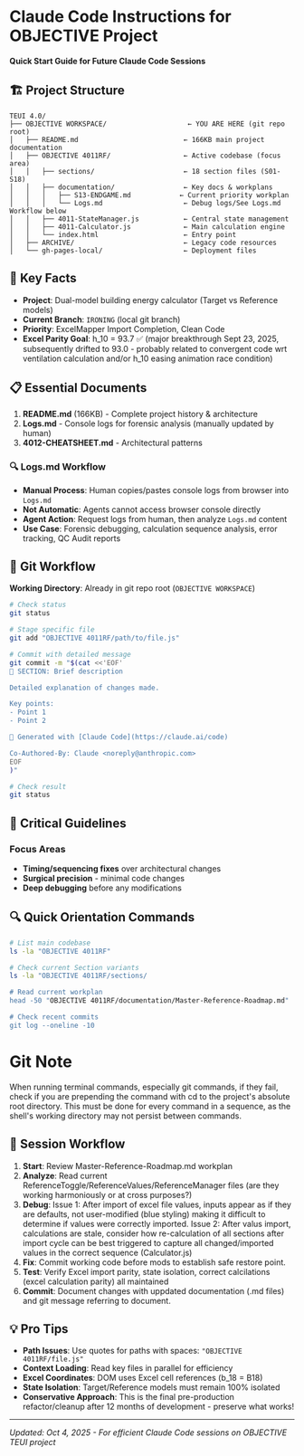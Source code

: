 # Claude Code Instructions for OBJECTIVE Project

**Quick Start Guide for Future Claude Code Sessions**

## 🏗️ Project Structure

```
TEUI 4.0/
├── OBJECTIVE WORKSPACE/                    ← YOU ARE HERE (git repo root)
│   ├── README.md                          ← 166KB main project documentation
│   ├── OBJECTIVE 4011RF/                  ← Active codebase (focus area)
│   │   ├── sections/                      ← 18 section files (S01-S18)
│   │   ├── documentation/                 ← Key docs & workplans
│   │   │   ├── S13-ENDGAME.md            ← Current priority workplan
│   │   │   └── Logs.md                    ← Debug logs/See Logs.md Workflow below
│   │   ├── 4011-StateManager.js           ← Central state management
│   │   ├── 4011-Calculator.js             ← Main calculation engine
│   │   └── index.html                     ← Entry point
│   ├── ARCHIVE/                           ← Legacy code resources
│   └── gh-pages-local/                    ← Deployment files
```

## 🎯 Key Facts

- **Project**: Dual-model building energy calculator (Target vs Reference models)
- **Current Branch**: `IRONING` (local git branch)
- **Priority**: ExcelMapper Import Completion, Clean Code
- **Excel Parity Goal**: h_10 = 93.7 ✅ (major breakthrough Sept 23, 2025, subsequently drifted to 93.0 - probably related to convergent code wrt ventilation calculation and/or h_10 easing animation race condition)

## 📋 Essential Documents

1. **README.md** (166KB) - Complete project history & architecture
2. **Logs.md** - Console logs for forensic analysis (manually updated by human)
3. **4012-CHEATSHEET.md** - Architectural patterns

### 🔍 Logs.md Workflow

- **Manual Process**: Human copies/pastes console logs from browser into `Logs.md`
- **Not Automatic**: Agents cannot access browser console directly
- **Agent Action**: Request logs from human, then analyze `Logs.md` content
- **Use Case**: Forensic debugging, calculation sequence analysis, error tracking, QC Audit reports

## 🔧 Git Workflow

**Working Directory**: Already in git repo root (`OBJECTIVE WORKSPACE`)

```bash
# Check status
git status

# Stage specific file
git add "OBJECTIVE 4011RF/path/to/file.js"

# Commit with detailed message
git commit -m "$(cat <<'EOF'
🎯 SECTION: Brief description

Detailed explanation of changes made.

Key points:
- Point 1
- Point 2

🤖 Generated with [Claude Code](https://claude.ai/code)

Co-Authored-By: Claude <noreply@anthropic.com>
EOF
)"

# Check result
git status
```

## 🚨 Critical Guidelines

### Focus Areas

- **Timing/sequencing fixes** over architectural changes
- **Surgical precision** - minimal code changes
- **Deep debugging** before any modifications

## 🔍 Quick Orientation Commands

```bash
# List main codebase
ls -la "OBJECTIVE 4011RF"

# Check current Section variants
ls -la "OBJECTIVE 4011RF/sections/

# Read current workplan
head -50 "OBJECTIVE 4011RF/documentation/Master-Reference-Roadmap.md"

# Check recent commits
git log --oneline -10
```

# Git Note

When running terminal commands, especially git commands, if they fail, check if you are prepending the command with cd to the project's absolute root directory. This must be done for every command in a sequence, as the shell's working directory may not persist between commands.

## 🎯 Session Workflow

1. **Start**: Review Master-Reference-Roadmap.md workplan
2. **Analyze**: Read current ReferenceToggle/ReferenceValues/ReferenceManager files (are they working harmoniously or at cross purposes?)
3. **Debug**: Issue 1: After import of excel file values, inputs appear as if they are defaults, not user-modified (blue styling) making it difficult to determine if values were correctly imported. Issue 2: After valus import, calculations are stale, consider how re-calculation of all sections after import cycle can be best triggered to capture all changed/imported values in the correct sequence (Calculator.js)
4. **Fix**: Commit working code before mods to establish safe restore point.
5. **Test**: Verify Excel import parity, state isolation, correct calcilations (excel calculation parity) all maintained
6. **Commit**: Document changes with uppdated documentation (.md files) and git message referring to document.

## 💡 Pro Tips

- **Path Issues**: Use quotes for paths with spaces: `"OBJECTIVE 4011RF/file.js"`
- **Context Loading**: Read key files in parallel for efficiency
- **Excel Coordinates**: DOM uses Excel cell references (b_18 = B18)
- **State Isolation**: Target/Reference models must remain 100% isolated
- **Conservative Approach**: This is the final pre-production refactor/cleanup after 12 months of development - preserve what works!

---

_Updated: Oct 4, 2025 - For efficient Claude Code sessions on OBJECTIVE TEUI project_
